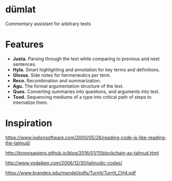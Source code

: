 # dümlat
Commentary assistant for arbitrary texts

# Features

* **Juxta.** Parsing through the text while comparing to previous and next sentences.
* **Hyla.** Smart highlighting and annotation for key terms and definitions.
* **Glossa.** Side notes for hermeneutics per term.
* **Reco.** Recombination and summarization.
* **Agu.** The formal argumentation structure of the text.
* **Ques.** Converting summaries into questions, and arguments into test.
* **Tood.** Sequencing mediums of a type into critical path of steps to internalize them.


# Inspiration
https://www.joelonsoftware.com/2000/05/26/reading-code-is-like-reading-the-talmud/

http://kronosapiens.github.io/blog/2016/01/11/blockchain-as-talmud.html

http://www.yodaiken.com/2006/12/30/talmudic-codes/

https://www.brandeis.edu/mandel/pdfs/TurnIt/TurnIt_CH4.pdf
